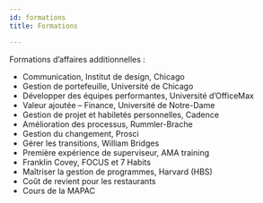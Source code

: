 ```yaml
---
id: formations
title: Formations

---
```

Formations d’affaires additionnelles :

- Communication, Institut de design, Chicago
- Gestion de portefeuille, Université de Chicago
- Développer des équipes performantes, Université d’OfficeMax
- Valeur ajoutée – Finance, Université de Notre-Dame
- Gestion de projet et habiletés personnelles, Cadence
- Amélioration des processus, Rummler-Brache
- Gestion du changement, Prosci
- Gérer les transitions, William Bridges
- Première expérience de superviseur, AMA training
- Franklin Covey, FOCUS et 7 Habits
- Maîtriser la gestion de programmes, Harvard (HBS)
- Coût de revient pour les restaurants
- Cours de la MAPAC
